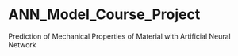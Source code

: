 # ANN_Model_Course_Project
Prediction of Mechanical Properties of Material with Artificial Neural Network

